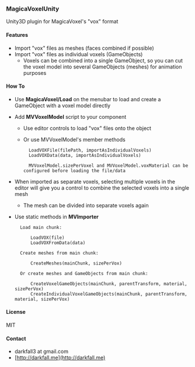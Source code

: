 ### MagicaVoxelUnity

Unity3D plugin for MagicaVoxel's "vox" format

#### Features
* Import "vox" files as meshes (faces combined if possible)
* Import "vox" files as individual voxels (GameObjects)
	* Voxels can be combined into a single GameObject, so you can cut the voxel model into several GameObjects (meshes) for animation purposes

#### How To
* Use __MagicaVoxel/Load__ on the menubar to load and create a GameObject with a voxel model directly

* Add __MVVoxelModel__ script to your component 
	* Use editor controls to load "vox" files onto the object

	* Or use MVVoxelModel's member methods

			LoadVOXFile(filePath, importAsIndividualVoxels)
			LoadVOXData(data, importAsIndividualVoxels)

			MVVoxelModel.sizePerVoxel and MVVoxelModel.voxMaterial can be configured before loading the file/data
			
* When imported as separate voxels, selecting multiple voxels in the editor will give you a control to combine the selected voxels into a single mesh
	* The mesh can be divided into separate voxels again
			
* Use static methods in __MVImporter__

		Load main chunk:
		
			LoadVOX(file)
			LoadVOXFromData(data)
			
		Create meshes from main chunk:
		
			CreateMeshes(mainChunk, sizePerVox)
			
		Or create meshes and GameObjects from main chunk:
		
			CreateVoxelGameObjects(mainChunk, parentTransform, material, sizePerVox)
			CreateIndividualVoxelGameObjects(mainChunk, parentTransform, material, sizePerVox)
		
	
#### License

MIT

#### Contact
* darkfall3 at gmail.com
* [http://darkfall.me](http://darkfall.me) 

